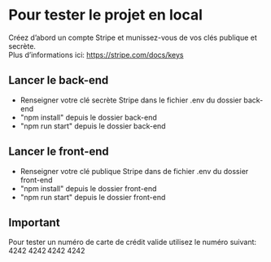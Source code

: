 # Pour tester le projet en local

Créez d’abord un compte Stripe et munissez-vous de vos clés publique et secrète.  
Plus d’informations ici: https://stripe.com/docs/keys

## Lancer le back-end

- Renseigner votre clé secrète Stripe dans le fichier .env du dossier back-end
- "npm install" depuis le dossier back-end
- "npm run start" depuis le dossier back-end

## Lancer le front-end

- Renseigner votre clé publique Stripe dans de fichier .env du dossier front-end
- "npm install" depuis le dossier front-end
- "npm run start" depuis le dossier front-end

## Important

Pour tester un numéro de carte de crédit valide utilisez le numéro suivant: 4242 4242 4242 4242
